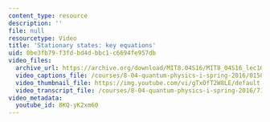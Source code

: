 ```yaml
---
content_type: resource
description: ''
file: null
resourcetype: Video
title: 'Stationary states: key equations'
uid: 0be3fb79-f3fd-bd4d-bbc1-c6694fe957db
video_files:
  archive_url: https://archive.org/download/MIT8.04S16/MIT8_04S16_lec10_s2_300k.mp4
  video_captions_file: /courses/8-04-quantum-physics-i-spring-2016/015805deea995d328a32484b382a43d6_8KQ-yK2xm60.vtt
  video_thumbnail_file: https://img.youtube.com/vi/gTxOfT2W8LE/default.jpg
  video_transcript_file: /courses/8-04-quantum-physics-i-spring-2016/71d3ceaeb78a1a4d88331024cd8b9aba_8KQ-yK2xm60.pdf
video_metadata:
  youtube_id: 8KQ-yK2xm60
---
```

